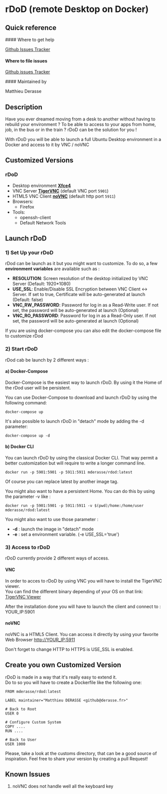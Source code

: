 # rDoD (remote Desktop on Docker)

## Quick reference

#### Where to get help

[Github Issues Tracker](https://github.com/mderasse/rdod/issues)

#### Where to file issues

[Github issues Tracker](https://github.com/mderasse/rdod/issues)

#### Maintained by

Matthieu Derasse


## Description
Have you ever dreamed moving from a desk to another without having to rebuild your environment ? To be able to access to your apps from home, job, in the bus or in the train ?
rDoD can be the solution for you !

With rDoD you will be able to launch a full Ubuntu Desktop environment in a Docker and access to it by VNC / noVNC


## Customized Versions
### rDoD
* Desktop environment [**Xfce4**](http://www.xfce.org)
* VNC Server [**TigerVNC**](https://tigervnc.org/) (default VNC port `5901`)
* HTML5 VNC Client [**noVNC**](https://github.com/novnc/noVNC) (default http port `5911`)
* Browsers:
  * Firefox
* Tools:
  * openssh-client
  * Default Network Tools

## Launch rDoD
### 1) Set Up your rDoD
rDod can be launch as it but you might want to customize. To do so, a few **environment variables** are available such as :
* **RESOLUTION**: Screen resolution of the desktop initialized by VNC Server (Default: 1920*1080)
* **USE_SSL**: Enable/Disable SSL Encryption between VNC Client <-> Server. If set to true, Certificate will be auto-generated at launch (Default: false)
* **VNC_RW_PASSWORD**: Password for log in as a Read-Write user. If not set, the password will be auto-generated at launch (Optional)
* **VNC_RO_PASSWORD**: Password for log in as a Read-Only user. If not set, the password will be auto-generated at launch (Optional)

If you are using docker-compose you can also edit the docker-compose file to customize rDod

### 2) Start rDoD
rDod cab be launch by 2 different ways :

#### a) Docker-Compose
Docker-Compose is the easiest way to launch rDoD. By using it the Home of the rDod user will be persistent.

You can use Docker-Compose to download and launch rDoD by using the following command:
```
docker-compose up
```

It's also possible to launch rDoD in "detach" mode by adding the -d parameter:
```
docker-compose up -d
```

#### b) Docker CLI
You can launch rDoD by using the classical Docker CLI. That way permit a better customization but will require to write a longer command line.
```
docker run -p 5901:5901 -p 5911:5911 mderasse/rdod:latest
```
Of course you can replace latest by another image tag.

You might also want to have a persistent Home. You can do this by using the parameter -v like :
```
docker run -p 5901:5901 -p 5911:5911 -v $(pwd)/home:/home/user mderasse/rdod:latest
```

You might also want to use those parameter :
* **-d** : launch the image in "detach" mode
* **-e** : set a environment variable. (-e USE_SSL='true')

### 3) Access to rDoD
rDoD currently provide 2 different ways of access.
#### VNC
In order to acces to rDoD by using VNC you will have to install the TigerVNC viewer.  
You can find the different binary depending of your OS on that link:  [TigerVNC Viewer](https://bintray.com/tigervnc/stable/tigervnc/1.9.0)

After the installation done you will have to launch the client and connect to :
YOUR_IP:5901

#### noVNC
noVNC is a HTML5 Client. You can access it directly by using your favorite Web Browser
[http://YOUR_IP:5911](http://YOUR_IP:5911)

Don't forget to change HTTP to HTTPS is USE_SSL is enabled.


## Create you own Customized Version
rDoD is made in a way that it's really easy to extend it.  
Do to so you will have to create a Dockerfile like the following one:
```
FROM mderasse/rdod:latest

LABEL maintainer="Matthieu DERASSE <github@derasse.fr>"

# Back to Root
USER 0

# Configure Custom System
COPY ....
RUN ....

# Back to User
USER 1000
```

Please, take a look at the customs directory, that can be a good source of inspiration. Feel free to share your version by creating a pull Request!

## Known Issues
1) noVNC does not handle well all the keyboard key
